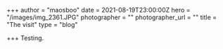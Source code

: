 +++
author = "maosboo"
date = 2021-08-19T23:00:00Z
hero = "/images/img_2361.JPG"
photographer = ""
photographer_url = ""
title = "The visit"
type = "blog"

+++
Testing.